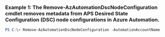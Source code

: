 ### Example 1: The Remove-AzAutomationDscNodeConfiguration cmdlet removes metadata from APS Desired State Configuration (DSC) node configurations in Azure Automation.
```powershell
PS C:\> Remove-AzAutomationDscNodeConfiguration -AutomationAccountName AutomationAccount01 -Force  -IgnoreNodeMappings  -Name Configuration01 -ResourceGroupName MyResourceGroup
```

